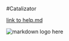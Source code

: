 #Catalizator 

<!-- HERE YOU CAN USE LINK TO SOME OF YOUR README FILE -->
[link to help.md](../../../../../../README.md)

<!-- HERE YOU CAN USE LINK TO IMAGE TO SHOW IT -->
![markdown logo here](https://upload.wikimedia.org/wikipedia/commons/4/48/Markdown-mark.svg)